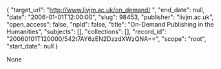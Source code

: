 {
  "target_url": "http://www.livjm.ac.uk/on_demand/ ", 
  "end_date": null, 
  "date": "2006-01-01T12:00:00", 
  "slug": 98453, 
  "publisher": "livjm.ac.uk", 
  "open_access": false, 
  "npld": false, 
  "title": "On-Demand Publishing in the Humanities", 
  "subjects": [], 
  "collections": [], 
  "record_id": "20060101T120000/542t7AY6zEN2DzzdXWzQNA==", 
  "scope": "root", 
  "start_date": null
}

None